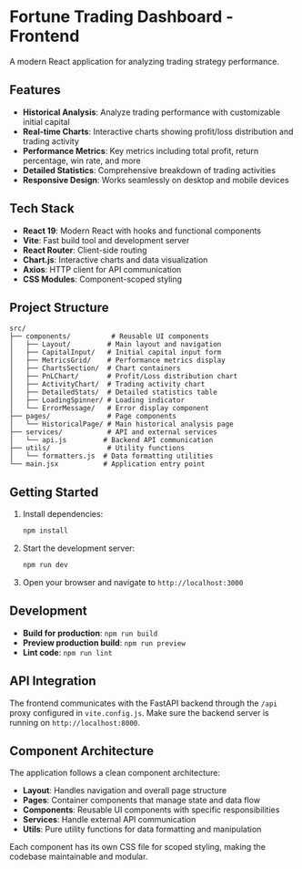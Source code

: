 # Fortune Trading Dashboard - Frontend

A modern React application for analyzing trading strategy performance.

## Features

- **Historical Analysis**: Analyze trading performance with customizable initial capital
- **Real-time Charts**: Interactive charts showing profit/loss distribution and trading activity
- **Performance Metrics**: Key metrics including total profit, return percentage, win rate, and more
- **Detailed Statistics**: Comprehensive breakdown of trading activities
- **Responsive Design**: Works seamlessly on desktop and mobile devices

## Tech Stack

- **React 19**: Modern React with hooks and functional components
- **Vite**: Fast build tool and development server
- **React Router**: Client-side routing
- **Chart.js**: Interactive charts and data visualization
- **Axios**: HTTP client for API communication
- **CSS Modules**: Component-scoped styling

## Project Structure

```
src/
├── components/          # Reusable UI components
│   ├── Layout/         # Main layout and navigation
│   ├── CapitalInput/   # Initial capital input form
│   ├── MetricsGrid/    # Performance metrics display
│   ├── ChartsSection/  # Chart containers
│   ├── PnLChart/       # Profit/Loss distribution chart
│   ├── ActivityChart/  # Trading activity chart
│   ├── DetailedStats/  # Detailed statistics table
│   ├── LoadingSpinner/ # Loading indicator
│   └── ErrorMessage/   # Error display component
├── pages/              # Page components
│   └── HistoricalPage/ # Main historical analysis page
├── services/           # API and external services
│   └── api.js         # Backend API communication
├── utils/              # Utility functions
│   └── formatters.js  # Data formatting utilities
└── main.jsx           # Application entry point
```

## Getting Started

1. Install dependencies:

   ```bash
   npm install
   ```

2. Start the development server:

   ```bash
   npm run dev
   ```

3. Open your browser and navigate to `http://localhost:3000`

## Development

- **Build for production**: `npm run build`
- **Preview production build**: `npm run preview`
- **Lint code**: `npm run lint`

## API Integration

The frontend communicates with the FastAPI backend through the `/api` proxy configured in `vite.config.js`. Make sure the backend server is running on `http://localhost:8000`.

## Component Architecture

The application follows a clean component architecture:

- **Layout**: Handles navigation and overall page structure
- **Pages**: Container components that manage state and data flow
- **Components**: Reusable UI components with specific responsibilities
- **Services**: Handle external API communication
- **Utils**: Pure utility functions for data formatting and manipulation

Each component has its own CSS file for scoped styling, making the codebase maintainable and modular.
